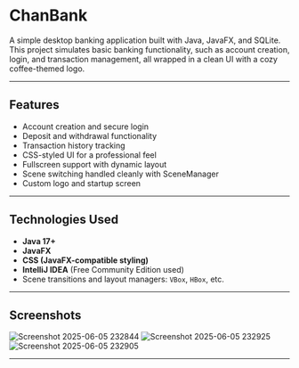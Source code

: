 #  ChanBank

A simple desktop banking application built with Java, JavaFX, and SQLite.  
This project simulates basic banking functionality, such as account creation, login, and transaction management, all wrapped in a clean UI with a cozy coffee-themed logo.

---

##  Features

- Account creation and secure login
- Deposit and withdrawal functionality
- Transaction history tracking
- CSS-styled UI for a professional feel
- Fullscreen support with dynamic layout
- Scene switching handled cleanly with SceneManager
- Custom logo and startup screen

---

##  Technologies Used

- **Java 17+**
- **JavaFX**
- **CSS (JavaFX-compatible styling)**
- **IntelliJ IDEA** (Free Community Edition used)
- Scene transitions and layout managers: `VBox`, `HBox`, etc.

---

##  Screenshots

![Screenshot 2025-06-05 232844](https://github.com/user-attachments/assets/341abf91-8608-4e38-a7d8-4b5c52f3fa57)
![Screenshot 2025-06-05 232925](https://github.com/user-attachments/assets/4ba02be8-d048-4f12-a577-a0766d8d6989)
![Screenshot 2025-06-05 232905](https://github.com/user-attachments/assets/a2d2eb6c-085e-4b90-82d6-ceb41d29ffc5)


---


